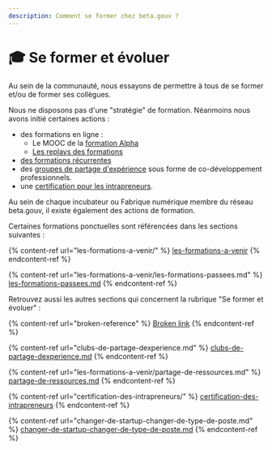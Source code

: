 ```yaml
---
description: Comment se former chez beta.gouv ?
---
```


# 🎓 Se former et évoluer

Au sein de la communauté, nous essayons de permettre à tous de se former et/ou de former ses collègues.

Nous ne disposons pas d'une "stratégie" de formation. Néanmoins nous avons initié certaines actions :

* des formations en ligne : &#x20;
  * Le MOOC de la [formation Alpha](https://beta.gouv.fr/alpha/mooc)
  * [Les replays des formations ](https://www.youtube.com/playlist?list=PL1x4mOvpkEHopyiZHZdqXO8ageS6BYSu8)
* [des formations récurrentes](les-formations-a-venir/)
* des [groupes de partage d'expérience](clubs-de-partage-dexperience.md) sous forme de co-développement professionnels.
* une [certification pour les intrapreneurs](certification-des-intrapreneurs/).

Au sein de chaque incubateur ou Fabrique numérique membre du réseau beta.gouv, il existe également des actions de formation.

Certaines formations ponctuelles sont référencées dans les sections suivantes :

{% content-ref url="les-formations-a-venir/" %}
[les-formations-a-venir](les-formations-a-venir/)
{% endcontent-ref %}

{% content-ref url="les-formations-a-venir/les-formations-passees.md" %}
[les-formations-passees.md](les-formations-a-venir/les-formations-passees.md)
{% endcontent-ref %}

Retrouvez aussi les autres sections qui concernent la rubrique "Se former et évoluer" :&#x20;

{% content-ref url="broken-reference" %}
[Broken link](broken-reference)
{% endcontent-ref %}

{% content-ref url="clubs-de-partage-dexperience.md" %}
[clubs-de-partage-dexperience.md](clubs-de-partage-dexperience.md)
{% endcontent-ref %}

{% content-ref url="les-formations-a-venir/partage-de-ressources.md" %}
[partage-de-ressources.md](les-formations-a-venir/partage-de-ressources.md)
{% endcontent-ref %}

{% content-ref url="certification-des-intrapreneurs/" %}
[certification-des-intrapreneurs](certification-des-intrapreneurs/)
{% endcontent-ref %}

{% content-ref url="changer-de-startup-changer-de-type-de-poste.md" %}
[changer-de-startup-changer-de-type-de-poste.md](changer-de-startup-changer-de-type-de-poste.md)
{% endcontent-ref %}
